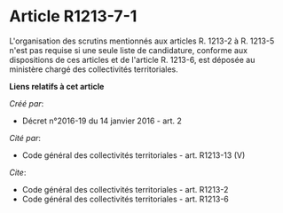 # Article R1213-7-1

L'organisation des scrutins mentionnés aux articles R. 1213-2 à R. 1213-5 n'est pas requise si une seule liste de
candidature, conforme aux dispositions de ces articles et de l'article R. 1213-6, est déposée au ministère chargé des
collectivités territoriales.

**Liens relatifs à cet article**

_Créé par_:

  - Décret n°2016-19 du 14 janvier 2016 - art. 2

_Cité par_:

  - Code général des collectivités territoriales - art. R1213-13 (V)

_Cite_:

  - Code général des collectivités territoriales - art. R1213-2
  - Code général des collectivités territoriales - art. R1213-6
